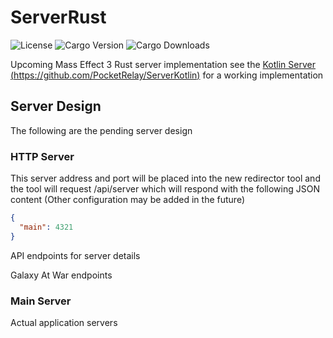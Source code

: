 # ServerRust

![License](https://img.shields.io/github/license/PocketRelay/ServerRust?style=for-the-badge)
![Cargo Version](https://img.shields.io/crates/v/pocket-relay?style=for-the-badge)
![Cargo Downloads](https://img.shields.io/crates/d/pocket-relay?style=for-the-badge)


Upcoming Mass Effect 3 Rust server implementation see the [Kotlin Server (https://github.com/PocketRelay/ServerKotlin)](https://github.com/PocketRelay/ServerKotlin)
for a working implementation


## Server Design

The following are the pending server design

### HTTP Server

This server address and port will be placed into the new redirector tool
and the tool will request /api/server which will respond with the
following JSON content (Other configuration may be added in the future)

```json
{
  "main": 4321
}
```

API endpoints for server details

Galaxy At War endpoints

### Main Server
Actual application servers


